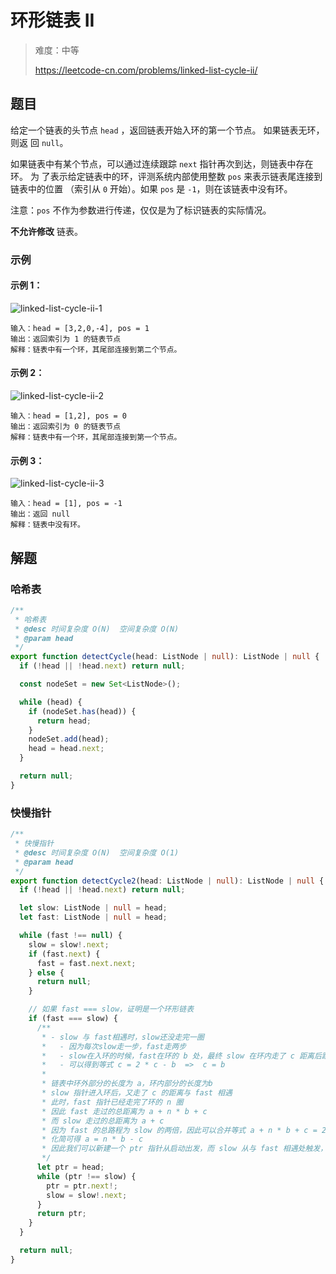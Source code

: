 # 环形链表 II

> 难度：中等
>
> https://leetcode-cn.com/problems/linked-list-cycle-ii/

## 题目

给定一个链表的头节点 `head` ，返回链表开始入环的第一个节点。 如果链表无环，则返
回 `null`。

如果链表中有某个节点，可以通过连续跟踪 `next` 指针再次到达，则链表中存在环。 为
了表示给定链表中的环，评测系统内部使用整数 `pos` 来表示链表尾连接到链表中的位置
（索引从 `0` 开始）。如果 `pos` 是 `-1`，则在该链表中没有环。

注意：`pos` 不作为参数进行传递，仅仅是为了标识链表的实际情况。

**不允许修改** 链表。

### 示例

#### 示例 1：

![linked-list-cycle-ii-1](https://user-images.githubusercontent.com/54696834/159101994-cfb5eb66-42ba-473c-9b03-de2da5e6104e.png)

```
输入：head = [3,2,0,-4], pos = 1
输出：返回索引为 1 的链表节点
解释：链表中有一个环，其尾部连接到第二个节点。
```

#### 示例 2：

![linked-list-cycle-ii-2](https://user-images.githubusercontent.com/54696834/159102013-14547371-68e3-4efe-a6bc-b2e242a05d9e.png)

```
输入：head = [1,2], pos = 0
输出：返回索引为 0 的链表节点
解释：链表中有一个环，其尾部连接到第一个节点。
```

#### 示例 3：

![linked-list-cycle-ii-3](https://user-images.githubusercontent.com/88995580/159103212-952c323d-90fb-477f-8a20-a04cc04180cb.png)

```
输入：head = [1], pos = -1
输出：返回 null
解释：链表中没有环。
```

## 解题

### 哈希表

```typescript
/**
 * 哈希表
 * @desc 时间复杂度 O(N)  空间复杂度 O(N)
 * @param head
 */
export function detectCycle(head: ListNode | null): ListNode | null {
  if (!head || !head.next) return null;

  const nodeSet = new Set<ListNode>();

  while (head) {
    if (nodeSet.has(head)) {
      return head;
    }
    nodeSet.add(head);
    head = head.next;
  }

  return null;
}
```

### 快慢指针

```typescript
/**
 * 快慢指针
 * @desc 时间复杂度 O(N)  空间复杂度 O(1)
 * @param head
 */
export function detectCycle2(head: ListNode | null): ListNode | null {
  if (!head || !head.next) return null;

  let slow: ListNode | null = head;
  let fast: ListNode | null = head;

  while (fast !== null) {
    slow = slow!.next;
    if (fast.next) {
      fast = fast.next.next;
    } else {
      return null;
    }

    // 如果 fast === slow，证明是一个环形链表
    if (fast === slow) {
      /**
       * - slow 与 fast相遇时，slow还没走完一圈
       *   - 因为每次slow走一步，fast走两步
       *   - slow在入环的时候，fast在环的 b 处，最终 slow 在环内走了 c 距离后跟fast相遇
       *   - 可以得到等式 c = 2 * c - b  =>  c = b
       *
       * 链表中环外部分的长度为 a，环内部分的长度为b
       * slow 指针进入环后，又走了 c 的距离与 fast 相遇
       * 此时，fast 指针已经走完了环的 n 圈
       * 因此 fast 走过的总距离为 a + n * b + c
       * 而 slow 走过的总距离为 a + c
       * 因为 fast 的总路程为 slow 的两倍，因此可以合并等式 a + n * b + c = 2  (a + c)
       * 化简可得 a = n * b - c
       * 因此我们可以新建一个 ptr 指针从启动出发，而 slow 从与 fast 相遇处触发，最终他们会在入环点相遇
       */
      let ptr = head;
      while (ptr !== slow) {
        ptr = ptr.next!;
        slow = slow!.next;
      }
      return ptr;
    }
  }

  return null;
}
```
